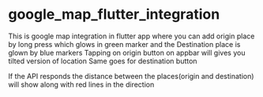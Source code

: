 # google_map_flutter_integration

This is google map integration in flutter app where you can add origin place by long press which glows in green marker and the Destination place is glown by blue markers
Tapping on origin button on appbar will gives you tilted version of location
Same goes for destination button

If the API responds the distance between the places(origin and destination) will show along with red lines in the direction
